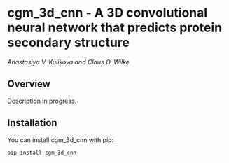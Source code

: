 # cgm_3d_cnn - A 3D convolutional neural network that predicts protein secondary structure

*Anastasiya V. Kulikova and Claus O. Wilke*

## Overview

Description in progress.

## Installation

You can install cgm_3d_cnn with pip:
```
pip install cgm_3d_cnn
```
